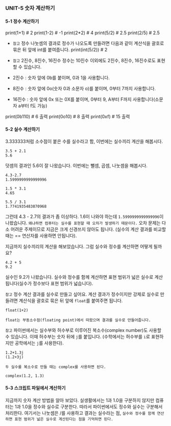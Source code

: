 ### UNIT-5 숫자 계산하기

#### 5-1 정수 계산하기

print(1+1) # 2
print(1-2) # -1
print(2\*2) # 4
print(5/2) # 2.5
print(2/5) # 2.5

- `참고`
  정수 나눗셈의 결과로 정수가 나오도록 만들려면 다음과 같이 계산식을 괄호로 묶은 뒤 앞에 int를 붙여줍니다.
  print(int(5/2)) # 2

- `참고`
  2진수, 8진수, 16진수
  정수는 10진수 이외에도 2진수, 8진수, 16진수로도 표현할 수 있습니다.
- 2진수 : 숫자 앞에 0b를 붙이며, 0과 1을 사용합니다.
- 8진수 : 숫자 앞에 0o(숫자 0과 소문자 o)를 붙이며, 0부터 7까지 사용합니다.
- 16진수 : 숫자 앞에 0x 또는 0X를 붙이며, 0부터 9, A부터 F까지 사용합니다(소문자 a부터 f도 가능)

print(0b110) # 6 출력
print(0o10) # 8 출력
print(0xf) # 15 출력

#### 5-2 실수 계산하기

3.333333처럼 소수점이 붙은 수를 실수라고 함, 이번에는 실수끼리 계산을 해봅시다.

```
3.5 + 2.1
5.6
```

덧셈의 결과인 5.6이 잘 나왔습니다. 이번에는 뺄셈, 곱셈, 나눗셈을 해봅시다.

```
4.3-2.7
1.5999999999999996
```

```
1.5 * 3.1
4.65
```

```
5.5 / 3.1
1.7741935483870968
```

그런데 4.3 - 2.7의 결과가 좀 이상하다. 1.6이 나와야 하는데 `1.5999999999999996`이 나왔습니다.
`왜냐하면 컴퓨터는 실수를 표현할 때 오차가 발생하기 때문이다.` 오차 문제는 다소 어려운 주제이므로 지금은 크게 신경쓰지 않아도 됩니다.
(실수의 계산 결과를 비교할 때는 == 연산자를 사용하면 안됩니다).

지금까지 실수끼리의 계산을 해보았습니다. 그럼 실수와 정수를 계산하면 어떻게 될까요?

```
4.2 + 5
9.2
```

실수인 9.2가 나왔습니다. 실수와 정수를 함께 계산하면 표현 범위가 넓은 실수로 계산됩니다(실수가 정수보다 표현 범위가 넓습니다).

`참고`
정수 계산 결과를 실수로 만들고 싶어요.
계산 결과가 정수이지만 강제로 실수로 만들려면 계산식을 괄호로 묶은 뒤 앞에 `float`를 붙여주면 됩니다.

```
float(1+2)
```

`float는 부동소수점(floating point)에서 따왔으며 결과를 실수로 만들어줍니다.`

`참고`
파이썬에서는 실수부와 허수부로 이루어진 복소수(complex number)도 사용할 수 있습니다. 이때 허수부는 숫자 뒤에 `j`를 붙입니다.
(수학에서는 허수부를 `i`로 표현하지만 공학에서는 `j`를 사용한다).

```
1.2+1.3j
(1.2+3j)
```

`두 실수를 복소수로 만들 때는 complex를 사용하면 된다.`

```
complex(1.2, 1.3)
```

#### 5-3 스크립트 파일에서 계산하기

지금까지 숫자 계산 방법을 알아 보았다. 실생활에서는 1과 1.0을 구분하지 않지만 컴퓨터는 1과 1.0을 정수와 실수로 구분한다.
따라서 파이썬에서도 정수와 실수는 구분해서 처리한다. 여기서는 나눗셈은 /를 사용하고 결과는 실수라는 점,
`실수와 정수를 함께 연산하면 표현 범위가 넓은 실수로 계산된다는 점을 기억하면 된다.`
